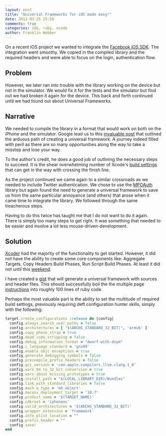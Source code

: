 ```yaml
---
layout: post
title: "Universal Frameworks for iOS made easy!"
date: 2012-03-25 15:58
comments: true
categories: iOS, ruby, xcode
author: Franklin Webber
---
```


On a recent iOS project we wanted to integrate the 
[Facebook iOS SDK](https://github.com/facebook/facebook-ios-sdk). The
integration went smoothy. We copied in the compiled library and the required
headers and were able to focus on the login, authentication flow.

## Problem

However, we later ran into trouble with the library working on the device but
not in the simulator. We would fix it for the tests and the simulator but find
out we had broken it again for the device. This back and forth continued until we had found out about Universal Frameworks.

## Narrative

We needed to compile the library in a format that would work on both on the 
iPhone and the simulator. Google lead us to this [invaluable post](http://db-in.com/blog/2011/07/universal-framework-iphone-ios-2-0/) 
that outlined the arduous path of creating a universal framework. A journey
indeed filled with peril as there are so many opportunities along the way to 
take a misstep and lose your way.

To the author's credit, he does a good job of outlining the necessary steps to
succeed. It is the shear overwhelming number of Xcode's [build settings](https://developer.apple.com/library/mac/#documentation/DeveloperTools/Reference/XcodeBuildSettingRef/1-Build_Setting_Reference/build_setting_ref.html) 
that can get in the way with crossing the finish line.

As the project continued we came again to a similar crossroads as we needed to
include Twitter authentication. We chose to use the 
[MPOAuth](https://github.com/thekarladam/MPOAuth) 
library but again found the need to generate a universal framework to save us
from the same particular annoyance (and others) that arose when it came time to
integrate the library. We followed through the same treacherous steps.

Having to do this twice has taught me that I do not want to do it again. There
is simply too many steps to get right. It was something that needed to be easier
and involve a lot less mouse-driven-development.

## Solution

[Xcoder](https://github.com/rayh/xcoder) had the majority of the functionality to get started. However, it did
not have the ability to create some core components like: Aggregate Targets,
Copy Headers Build Phases, Run Script Build Phases.  At least it did not until 
this [weekend](https://github.com/rayh/xcoder/pull/24).

I have created a [gist](https://gist.github.com/2201621) that will generate a 
universal framework with sources and header files. This should successfully 
boil the the multiple page [instructions](http://db-in.com/blog/2011/07/universal-framework-iphone-ios-2-0/) into roughly 100 lines of ruby code.

Perhaps the most valuable part is the ability to set the multitude of required
build settings, previously requiring deft configuration hunter skills, simply
with the following:

```ruby
target.create_configurations :release do |config|
  config.always_search_user_paths = false
  config.architectures = [ "$(ARCHS_STANDARD_32_BIT)", 'armv6' ]
  config.copy_phase_strip = true
  config.dead_code_stripping = false
  config.debug_information_format = "dwarf-with-dsym"
  config.c_language_standard = 'gnu99'
  config.enable_objc_exceptions = true
  config.generate_debugging_symbols = false
  config.precompile_prefix_headers = false
  config.gcc_version = 'com.apple.compilers.llvm.clang.1_0'
  config.warn_64_to_32_bit_conversion = true
  config.warn_about_missing_prototypes = true
  config.install_path = "$(LOCAL_LIBRARY_DIR)/Bundles"
  config.link_with_standard_libraries = false
  config.mach_o_type = 'mh_object'
  config.macosx_deployment_target = '10.7'
  config.product_name = '$(TARGET_NAME)'
  config.sdkroot = 'iphoneos'
  config.valid_architectures = '$(ARCHS_STANDARD_32_BIT)'
  config.wrapper_extension = 'framework'
  config.info_plist_location = ""
  config.prefix_header = ""
  config.save!
end
```
